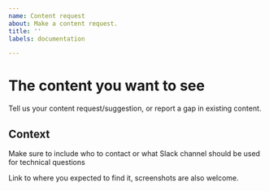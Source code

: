 ```yaml
---
name: Content request
about: Make a content request.
title: ''
labels: documentation

---
```


# The content you want to see

Tell us your content request/suggestion, or report a gap in existing content.



## Context

Make sure to include who to contact or what Slack channel should be used for technical questions

Link to where you expected to find it, screenshots are also welcome.
